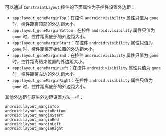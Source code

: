 可以通过 `ConstraintLayout` 控件的下面属性为子控件设置外边距：

+ `app:layout_goneMarginTop`：在控件 `android:visibility` 属性只值为 `gone` 时，控件距离顶部的外边距大小。
+ `app:layout_goneMarginBottom`：在控件 `android:visibility` 属性只值为 `gone` 时，控件距离底部的外边距大小。
+ `app:layout_goneMarginStart`：在控件 `android:visibility` 属性只值为 `gone` 时，控件距离开始位置的外边距大小。
+ `app:layout_goneMarginEnd`：在控件 `android:visibility` 属性只值为 `gone` 时，控件距离结束位置的外边距大小。
+ `app:layout_goneMarginLeft`：在控件 `android:visibility` 属性只值为 `gone` 时，控件距离左边的外边距大小。
+ `app:layout_goneMarginRight`：在控件 `android:visibility` 属性只值为 `gone` 时，控件距离底部的外边距大小。

其他外边距与原生外边距设置方法一样：

```
android:layout_marginTop
android:layout_marginBottom
android:layout_marginStart
android:layout_marginEnd
android:layout_marginLeft
android:layout_marginRight
```


